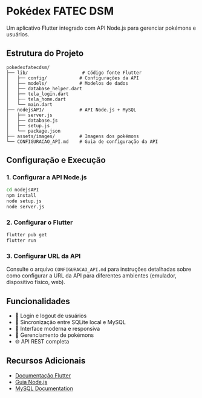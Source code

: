 # Pokédex FATEC DSM

Um aplicativo Flutter integrado com API Node.js para gerenciar pokémons e usuários.

## Estrutura do Projeto

```text
pokedexfatecdsm/
├── lib/                    # Código fonte Flutter
│   ├── config/            # Configurações da API
│   ├── models/            # Modelos de dados
│   ├── database_helper.dart
│   ├── tela_login.dart
│   ├── tela_home.dart
│   └── main.dart
├── nodejsAPI/             # API Node.js + MySQL
│   ├── server.js
│   ├── database.js
│   ├── setup.js
│   └── package.json
├── assets/images/         # Imagens dos pokémons
└── CONFIGURACAO_API.md    # Guia de configuração da API
```

## Configuração e Execução

### 1. Configurar a API Node.js

```bash
cd nodejsAPI
npm install
node setup.js
node server.js
```

### 2. Configurar o Flutter

```bash
flutter pub get
flutter run
```

### 3. Configurar URL da API

Consulte o arquivo `CONFIGURACAO_API.md` para instruções detalhadas sobre como configurar a URL da API para diferentes ambientes (emulador, dispositivo físico, web).

## Funcionalidades

- 🔐 Login e logout de usuários
- 🔄 Sincronização entre SQLite local e MySQL
- 📱 Interface moderna e responsiva
- 🎯 Gerenciamento de pokémons
- 🌐 API REST completa

## Recursos Adicionais

- [Documentação Flutter](https://docs.flutter.dev/)
- [Guia Node.js](https://nodejs.org/docs/)
- [MySQL Documentation](https://dev.mysql.com/doc/)
